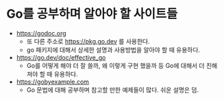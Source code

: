 # Go를 공부하며 알아야 할 사이트들 

* https://godoc.org
  * 또 다른 주소로 https://pkg.go.dev 를 사용한다. 
  * go 패키지에 대해서 상세한 설명과 사용방법을 알아야 할 때 유용하다. 
* https://go.dev/doc/effective_go
  * Go를 어떻게 해야 더 잘 쓸까, 왜 이렇게 구현 했을까 등 Go에 대해서 더 친해져야 할 때 유용하다. 
* https://gobyexample.com 
  * Go 문법에 대해 공부하며 참고할 만한 예제들이 많다. 쉬운 설명은 덤.